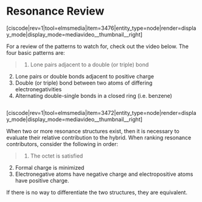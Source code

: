# Resonance Review

[ciscode|rev=1|tool=elmsmedia|item=3476|entity_type=node|render=display_mode|display_mode=mediavideo__thumbnail__right]

For a review of the patterns to watch for, check out the video below.  The four basic patterns are:
> 1) Lone pairs adjacent to a double (or triple) bond
2) Lone pairs or double bonds adjacent to positive charge
3) Double (or triple) bond between two atoms of differing electronegativities
4) Alternating double-single bonds in a closed ring (i.e. benzene)

<div class="spacer" style="display:block;overflow:hidden;width:100%;"></div>


[ciscode|rev=1|tool=elmsmedia|item=3472|entity_type=node|render=display_mode|display_mode=mediavideo__thumbnail__right]


When two or more resonance structures exist, then it is necessary to evaluate their relative contribution to the hybrid.  When ranking resonance contributors, consider the following in order:
> 1) The octet is satisfied
2) Formal charge is minimized
3) Electronegative atoms have negative charge and electropositive atoms have positive charge.

If there is no way to differentiate the two structures, they are equivalent.

